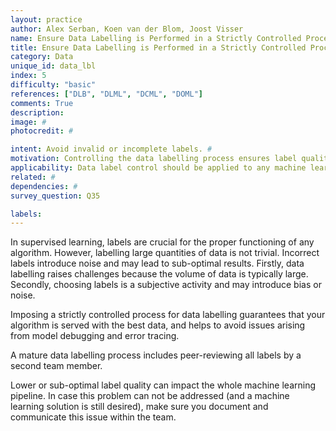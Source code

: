 ```yaml
---
layout: practice
author: Alex Serban, Koen van der Blom, Joost Visser
name: Ensure Data Labelling is Performed in a Strictly Controlled Process
title: Ensure Data Labelling is Performed in a Strictly Controlled Process
category: Data
unique_id: data_lbl
index: 5
difficulty: "basic"
references: ["DLB", "DLML", "DCML", "DOML"]
comments: True
description:
image: #
photocredit: #

intent: Avoid invalid or incomplete labels. #
motivation: Controlling the data labelling process ensures label quality -- an important quality driver for supervised learning algorithms. #
applicability: Data label control should be applied to any machine learning application that uses labels, i.e. in supervised learning or flavors of supervised learning such as semi-supervised learning.
related: #
dependencies: #
survey_question: Q35

labels:
---
```


In supervised learning, labels are crucial for the proper functioning of any algorithm.
However, labelling large quantities of data is not trivial.
Incorrect labels introduce noise and may lead to sub-optimal results.
Firstly, data labelling raises challenges because the volume of data is typically large.
Secondly, choosing labels is a subjective activity and may introduce bias or noise.

Imposing a strictly controlled process for data labelling guarantees that your algorithm is served with the best data, and helps to avoid issues arising from model debugging and error tracing.

A mature data labelling process includes peer-reviewing all labels by a second team member.

Lower or sub-optimal label quality can impact the whole machine learning pipeline.
In case this problem can not be addressed (and a machine learning solution is still desired), make sure you document and communicate this issue within the team.
